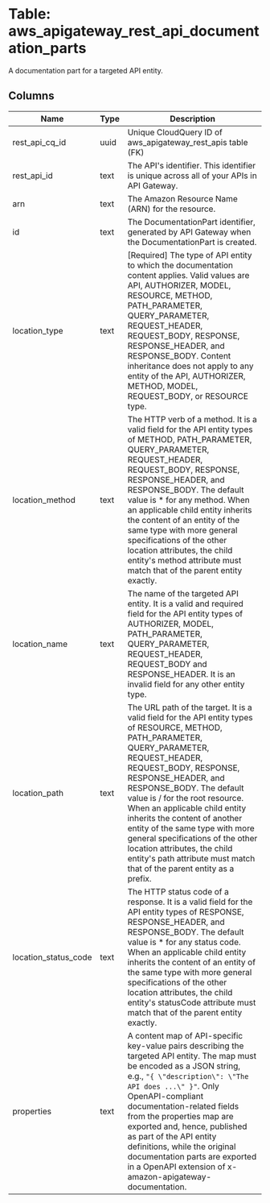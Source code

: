 
# Table: aws_apigateway_rest_api_documentation_parts
A documentation part for a targeted API entity.
## Columns
| Name        | Type           | Description  |
| ------------- | ------------- | -----  |
|rest_api_cq_id|uuid|Unique CloudQuery ID of aws_apigateway_rest_apis table (FK)|
|rest_api_id|text|The API's identifier. This identifier is unique across all of your APIs in API Gateway.|
|arn|text|The Amazon Resource Name (ARN) for the resource.|
|id|text|The DocumentationPart identifier, generated by API Gateway when the DocumentationPart is created.|
|location_type|text|[Required] The type of API entity to which the documentation content applies. Valid values are API, AUTHORIZER, MODEL, RESOURCE, METHOD, PATH_PARAMETER, QUERY_PARAMETER, REQUEST_HEADER, REQUEST_BODY, RESPONSE, RESPONSE_HEADER, and RESPONSE_BODY. Content inheritance does not apply to any entity of the API, AUTHORIZER, METHOD, MODEL, REQUEST_BODY, or RESOURCE type.|
|location_method|text|The HTTP verb of a method. It is a valid field for the API entity types of METHOD, PATH_PARAMETER, QUERY_PARAMETER, REQUEST_HEADER, REQUEST_BODY, RESPONSE, RESPONSE_HEADER, and RESPONSE_BODY. The default value is * for any method. When an applicable child entity inherits the content of an entity of the same type with more general specifications of the other location attributes, the child entity's method attribute must match that of the parent entity exactly.|
|location_name|text|The name of the targeted API entity. It is a valid and required field for the API entity types of AUTHORIZER, MODEL, PATH_PARAMETER, QUERY_PARAMETER, REQUEST_HEADER, REQUEST_BODY and RESPONSE_HEADER. It is an invalid field for any other entity type.|
|location_path|text|The URL path of the target. It is a valid field for the API entity types of RESOURCE, METHOD, PATH_PARAMETER, QUERY_PARAMETER, REQUEST_HEADER, REQUEST_BODY, RESPONSE, RESPONSE_HEADER, and RESPONSE_BODY. The default value is / for the root resource. When an applicable child entity inherits the content of another entity of the same type with more general specifications of the other location attributes, the child entity's path attribute must match that of the parent entity as a prefix.|
|location_status_code|text|The HTTP status code of a response. It is a valid field for the API entity types of RESPONSE, RESPONSE_HEADER, and RESPONSE_BODY. The default value is * for any status code. When an applicable child entity inherits the content of an entity of the same type with more general specifications of the other location attributes, the child entity's statusCode attribute must match that of the parent entity exactly.|
|properties|text|A content map of API-specific key-value pairs describing the targeted API entity. The map must be encoded as a JSON string, e.g., `"{ \"description\": \"The API does ...\" }"`. Only OpenAPI-compliant documentation-related fields from the properties map are exported and, hence, published as part of the API entity definitions, while the original documentation parts are exported in a OpenAPI extension of x-amazon-apigateway-documentation.|
